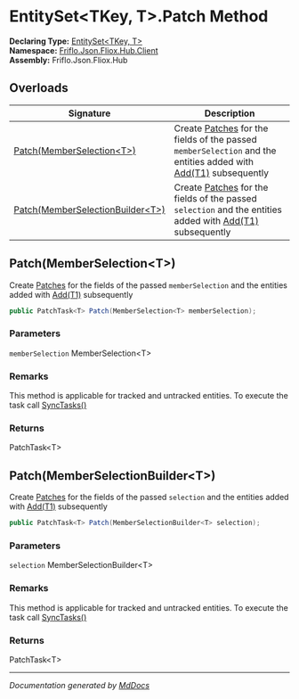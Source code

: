 ﻿<!--  
  <auto-generated>   
    The contents of this file were generated by a tool.  
    Changes to this file may be list if the file is regenerated  
  </auto-generated>   
-->

# EntitySet\<TKey, T\>.Patch Method

**Declaring Type:** [EntitySet\<TKey, T\>](../index.md)  
**Namespace:** [Friflo.Json.Fliox.Hub.Client](../../index.md)  
**Assembly:** Friflo.Json.Fliox.Hub

## Overloads

| Signature                                                           | Description                                                                                                                                                                                                |
| ------------------------------------------------------------------- | ---------------------------------------------------------------------------------------------------------------------------------------------------------------------------------------------------------- |
| [Patch(MemberSelection\<T\>)](#patchmemberselectiont)               |  Create [Patches](../../PatchTask-1/properties/Patches.md) for the fields of the passed `memberSelection`            and the entities added with [Add(T1)](../../PatchTask-1/methods/Add.md) subsequently  |
| [Patch(MemberSelectionBuilder\<T\>)](#patchmemberselectionbuildert) |  Create [Patches](../../PatchTask-1/properties/Patches.md) for the fields of the passed `selection`            and the entities added with [Add(T1)](../../PatchTask-1/methods/Add.md) subsequently        |

## Patch(MemberSelection\<T\>)

 Create [Patches](../../PatchTask-1/properties/Patches.md) for the fields of the passed `memberSelection`            and the entities added with [Add(T1)](../../PatchTask-1/methods/Add.md) subsequently 

```csharp
public PatchTask<T> Patch(MemberSelection<T> memberSelection);
```

### Parameters

`memberSelection`  MemberSelection\<T\>

### Remarks

 This method is applicable for tracked and untracked entities.             To execute the task call [SyncTasks()](../../FlioxClient/methods/SyncTasks.md)

### Returns

PatchTask\<T\>

## Patch(MemberSelectionBuilder\<T\>)

 Create [Patches](../../PatchTask-1/properties/Patches.md) for the fields of the passed `selection`            and the entities added with [Add(T1)](../../PatchTask-1/methods/Add.md) subsequently 

```csharp
public PatchTask<T> Patch(MemberSelectionBuilder<T> selection);
```

### Parameters

`selection`  MemberSelectionBuilder\<T\>

### Remarks

 This method is applicable for tracked and untracked entities.             To execute the task call [SyncTasks()](../../FlioxClient/methods/SyncTasks.md)

### Returns

PatchTask\<T\>

___

*Documentation generated by [MdDocs](https://github.com/ap0llo/mddocs)*
